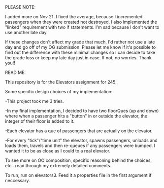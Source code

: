 PLEASE NOTE:

I added more on Nov 21. I fixed the average, because I incremented passengers when they were created not destroyed.
I also implemented the "linked" requirement with two if statements. I'm sad because I don't want to use another late day.

If these changes don't affect my grade that much, I'd rather not use a late day and go off of my OG submission. Please 
let me know if it's possible to find out the difference with these minimal changes so I can decide to take the grade loss
or keep my late day just in case. If not, no worries. Thank you!!

READ ME:

This repository is for the Elevators assignment for 245. 

Some specific design choices of my implementation:

-This project took me 3 tries. 

-In my final implementation, I decided to have two floorQues (up and down) where when a passenger
hits a "button" in or outside the elevator, the integer of their floor is added to it. 

-Each elevator has a que of passengers that are actually on the elevator.

-For every "tick"/"time unit" the elevator, spawns passengers, unloads and loads them, travels and then re-queues if any
passengers were bumped. I wanted it to be as close as I could to a real elevator.

To see more on OO composition, specific reasoning behind the choices, etc.. read through my extremely detailed comments.

To run, run on elevators3. Feed it a properties file in the first argument if neccessary.